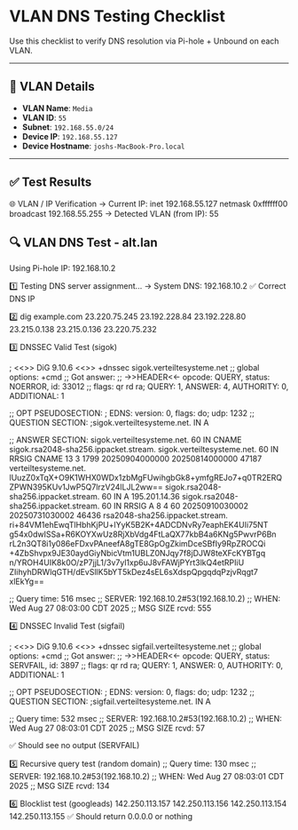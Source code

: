 # VLAN DNS Testing Checklist

Use this checklist to verify DNS resolution via Pi-hole + Unbound on each VLAN.

---

## 🔎 VLAN Details

- **VLAN Name**: `Media`
- **VLAN ID**: `55`
- **Subnet**: `192.168.55.0/24`
- **Device IP**: `192.168.55.127`
- **Device Hostname**: `joshs-MacBook-Pro.local`

---

## ✅ Test Results
🌐 VLAN / IP Verification
→ Current IP: 	inet 192.168.55.127 netmask 0xffffff00 broadcast 192.168.55.255
→ Detected VLAN (from IP): 55

🔍 VLAN DNS Test - alt.lan
------------------------------
Using Pi-hole IP: 192.168.10.2

1️⃣  Testing DNS server assignment...
→ System DNS: 192.168.10.2
✅ Correct DNS IP

2️⃣  dig example.com
23.220.75.245
23.192.228.84
23.192.228.80
23.215.0.138
23.215.0.136
23.220.75.232

3️⃣  DNSSEC Valid Test (sigok)

; <<>> DiG 9.10.6 <<>> +dnssec sigok.verteiltesysteme.net
;; global options: +cmd
;; Got answer:
;; ->>HEADER<<- opcode: QUERY, status: NOERROR, id: 33012
;; flags: qr rd ra; QUERY: 1, ANSWER: 4, AUTHORITY: 0, ADDITIONAL: 1

;; OPT PSEUDOSECTION:
; EDNS: version: 0, flags: do; udp: 1232
;; QUESTION SECTION:
;sigok.verteiltesysteme.net.	IN	A

;; ANSWER SECTION:
sigok.verteiltesysteme.net. 60	IN	CNAME	sigok.rsa2048-sha256.ippacket.stream.
sigok.verteiltesysteme.net. 60	IN	RRSIG	CNAME 13 3 1799 20250904000000 20250814000000 47187 verteiltesysteme.net. lUuzZ0xTqX+O9K1WHX0WDx1zbMgFUwihgbGk8+ymfgREJo7+q0TR2ERQ ZPWN395KUv1JwP5Q7lrzV24lLJL2ww==
sigok.rsa2048-sha256.ippacket.stream. 60 IN A	195.201.14.36
sigok.rsa2048-sha256.ippacket.stream. 60 IN RRSIG A 8 4 60 20250910030002 20250731030002 46436 rsa2048-sha256.ippacket.stream. ri+84VM1ehEwqTlHbhKjPU+lYyK5B2K+4ADCDNvRy7eaphEK4UIi75NT g54x0dwISSa+R6KOYXwUz8RjXbVdg4FtLaQX77kbB4a6KNg5PwvrP6Bn rL2n3QT8i1y086eFDxvPAneefA8gTE8GpOgZkimDceSBfIy9RpZROCQi +4ZbShvpx9JE30aydGiyNbicVtm1UBLZ0NJqy7f8jDJW8teXFcKYBTgq n/YROH4UIK8k0O/zP7jjL1/3v7yl1xp6uJ8vFAWjPYrt3lkQ4etRPIiU ZIihyhDRWlqGTH/dEvSllK5bYT5kDez4sEL6sXdspQpgqdqPzjvRqgt7 xlEkYg==

;; Query time: 516 msec
;; SERVER: 192.168.10.2#53(192.168.10.2)
;; WHEN: Wed Aug 27 08:03:00 CDT 2025
;; MSG SIZE  rcvd: 555


4️⃣  DNSSEC Invalid Test (sigfail)

; <<>> DiG 9.10.6 <<>> +dnssec sigfail.verteiltesysteme.net
;; global options: +cmd
;; Got answer:
;; ->>HEADER<<- opcode: QUERY, status: SERVFAIL, id: 3897
;; flags: qr rd ra; QUERY: 1, ANSWER: 0, AUTHORITY: 0, ADDITIONAL: 1

;; OPT PSEUDOSECTION:
; EDNS: version: 0, flags: do; udp: 1232
;; QUESTION SECTION:
;sigfail.verteiltesysteme.net.	IN	A

;; Query time: 532 msec
;; SERVER: 192.168.10.2#53(192.168.10.2)
;; WHEN: Wed Aug 27 08:03:01 CDT 2025
;; MSG SIZE  rcvd: 57

✅ Should see no output (SERVFAIL)

5️⃣  Recursive query test (random domain)
;; Query time: 130 msec
;; SERVER: 192.168.10.2#53(192.168.10.2)
;; WHEN: Wed Aug 27 08:03:01 CDT 2025
;; MSG SIZE  rcvd: 134


6️⃣  Blocklist test (googleads)
142.250.113.157
142.250.113.156
142.250.113.154
142.250.113.155
✅ Should return 0.0.0.0 or nothing
